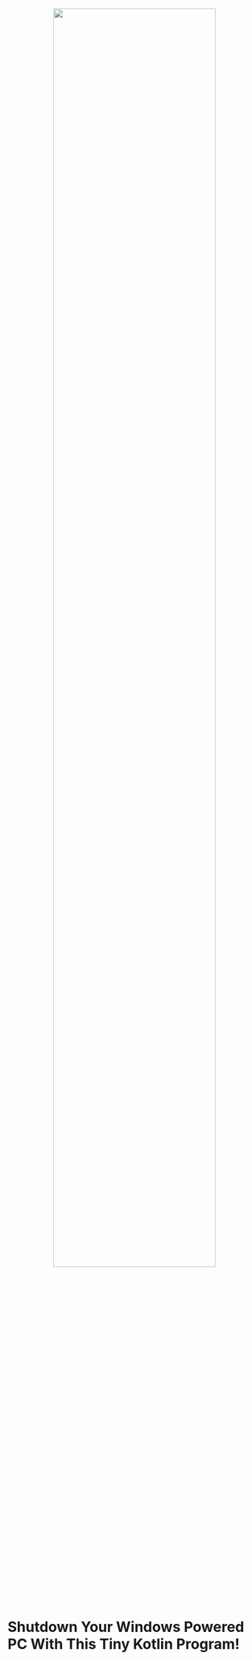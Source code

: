 <div style="container" align="center">
  <br><br>
  <img src="https://upload.wikimedia.org/wikipedia/commons/1/11/Kotlin_logo_2021.svg" width="80%" />
</div>
<br><br>

# Shutdown Your Windows Powered PC With This Tiny Kotlin Program!
